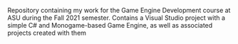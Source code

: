 Repository containing my work for the Game Engine Development course at ASU during the Fall 2021 semester.
Contains a Visual Studio project with a simple C# and Monogame-based Game Engine, as well as associated projects created with them
